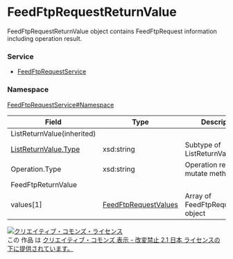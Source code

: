 # FeedFtpRequestReturnValue
FeedFtpRequestReturnValue object contains FeedFtpRequest information including operation result.

### Service
+ [FeedFtpRequestService](../../services/FeedFtpRequestService.md)

### Namespace
[FeedFtpRequestService#Namespace](../../services/FeedFtpRequestService.md#namespace)

| Field | Type | Description |
|---|---|---|
| ListReturnValue(inherited)|||
| [ListReturnValue.Type](../Common/ListReturnValue.md) | xsd:string| Subtype of ListReturnValue |
| Operation.Type| xsd:string| Operation result of mutate method |
| FeedFtpReturnValue|||
| values[1]| [FeedFtpRequestValues](./FeedFtpRequestValues.md)| Array of FeedFtpRequestValue object |

<a rel="license" href="http://creativecommons.org/licenses/by-nd/2.1/jp/"><img alt="クリエイティブ・コモンズ・ライセンス" style="border-width:0" src="https://i.creativecommons.org/l/by-nd/2.1/jp/88x31.png" /></a><br />この 作品 は <a rel="license" href="http://creativecommons.org/licenses/by-nd/2.1/jp/">クリエイティブ・コモンズ 表示 - 改変禁止 2.1 日本 ライセンスの下に提供されています。</a>
